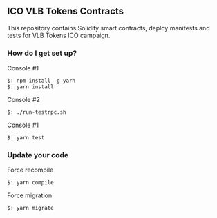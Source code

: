 ## ICO VLB Tokens Contracts ##

This repository contains Solidity smart contracts, deploy manifests and tests for VLB Tokens ICO campaign.

### How do I get set up? ###
Console #1
```
$: npm install -g yarn
$: yarn install
```

Console #2
```
$: ./run-testrpc.sh
```

Console #1
```
$: yarn test
```

### Update your code ###
Force recompile
```
$: yarn compile
```

Force migration
```
$: yarn migrate
```



